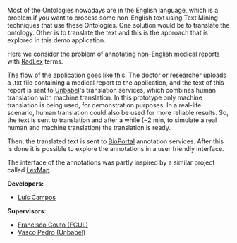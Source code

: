 Most of the Ontologies nowadays are in the English language, which is a problem if you want to process some non-English text using Text Mining techniques that use these Ontologies. One solution would be to translate the ontology. Other is to translate the text and this is the approach that is explored in this demo application.

Here we consider the problem of annotating non-English medical reports with [RadLex](http://www.radlex.org/) terms.

The flow of the application goes like this. The doctor or researcher uploads a .txt file containing a medical report to the application, and the text of this report is sent to [Unbabel](https://unbabel.com/)'s translation services, which combines human translation with machine translation. In this prototype only machine translation is being used, for demonstration purposes. In a real-life scenario, human translation could also be used for more reliable results. So, the text is sent to translation and after a while (~2 min, to simulate a real human and machine translation) the translation is ready.

Then, the translated text is sent to [BioPortal](http://bioportal.bioontology.org/) annotation services. After this is done it is possible to explore the annotations in a user friendly interface.

The interface of the annotations was partly inspired by a similar project called [LexMap](http://lexmap.xrlabs.com/).

**Developers:**

*   [Luís Campos](https://llcampos.wordpress.com/)

**Supervisors:**

*   [Francisco Couto (FCUL)](http://webpages.fc.ul.pt/~fjcouto/)
*   [Vasco Pedro (Unbabel)](https://unbabel.com/)
